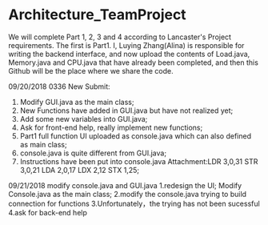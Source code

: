 # Architecture_TeamProject

We will complete Part 1, 2, 3 and 4 according to Lancaster's Project requirements. The first is Part1. I, Luying Zhang(Alina) is responsible for writing the backend interface, and now upload the contents of Load.java, Memory.java and CPU.java that have already been completed, and then this Github will be the place where we share the code.

09/20/2018 0336 New Submit:
1. Modify GUI.java as the main class;
2. New Functions have added in GUI.java but have not realized yet;
3. Add some new variables into GUI.java;
4. Ask for front-end help, really implement new functions;
5. Part1 full function UI uploaded as console.java which can also defined as main class;
6. console.java is quite different from GUI.java;
7. Instructions have been put into console.java
Attachment:LDR 3,0,31
           STR 3,0,21
           LDA 2,0,17
           LDX 2,12
           STX 1,25;
           
09/21/2018 modify console.java and GUI.java
1.redesign the UI;  Modify Console.java as the main class;
2.modify the console.java trying to build connection for functions
3.Unfortunately，the trying has not been sucessful
4.ask for back-end help
